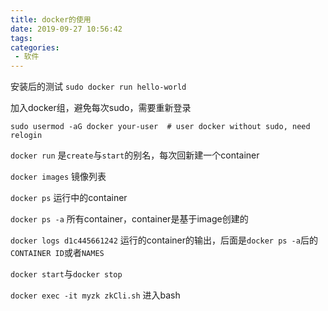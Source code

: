 ```yaml
---
title: docker的使用
date: 2019-09-27 10:56:42
tags:
categories:
 - 软件
---
```


安装后的测试 ``sudo docker run hello-world``

加入docker组，避免每次sudo，需要重新登录
```
sudo usermod -aG docker your-user  # user docker without sudo, need relogin
```

``docker run`` 是``create``与``start``的别名，每次回新建一个container

``docker images`` 镜像列表

``docker ps`` 运行中的container

``docker ps -a`` 所有container，container是基于image创建的

``docker logs d1c445661242`` 运行的container的输出，后面是``docker ps -a``后的``CONTAINER ID``或者``NAMES``

``docker start``与``docker stop``

``docker exec -it myzk zkCli.sh`` 进入bash
